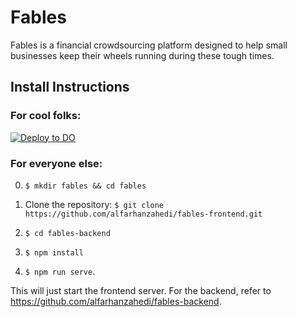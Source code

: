 # Fables

Fables is a financial crowdsourcing platform designed to help small businesses keep their wheels running during these tough times.

## Install Instructions

### For cool folks: 

[![Deploy to DO](https://www.deploytodo.com/do-btn-blue.svg)](https://cloud.digitalocean.com/apps/new?repo=https://github.com/alfarhanzahedi/fables-frontend/tree/main)

### For everyone else:

0. `$ mkdir fables && cd fables`
1. Clone the repository:
 `$ git clone https://github.com/alfarhanzahedi/fables-frontend.git`

2. `$ cd fables-backend`

3. `$ npm install`

4. `$ npm run serve`.

This will just start the frontend server. For the backend, refer to https://github.com/alfarhanzahedi/fables-backend.